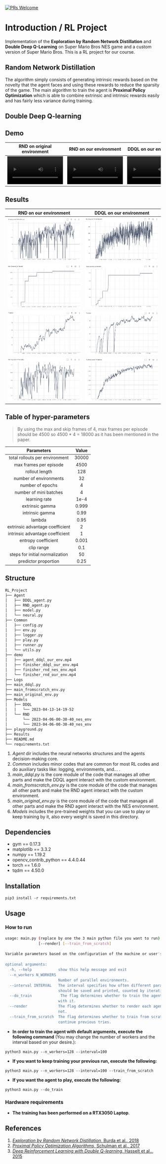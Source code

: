 [![PRs Welcome](https://img.shields.io/badge/PRs-welcome-brightgreen.svg?style=flat-square)](http://makeapullrequest.com)  
# Introduction / RL Project

Implementation of the **Exploration by Random Network Distillation** and **Double Deep Q-Learning** on Super Mario Bros NES game and a custom version of Super Mario Bros. This is a RL project for our course.

## Random Network Distillation
The algorithm simply consists of generating intrinsic rewards based on the novelty that the agent faces and using these rewards to reduce the sparsity of the game. The main algorithm to train the agent is **Proximal Policy Optimization** which is able to combine extrinsic and intrinsic rewards easily and has fairly less variance during training.

## Double Deep Q-learning


## Demo
RND on original environment | RND on our environment | DDQL on our environment
 :-: | :-: | :-:
<video src='https://user-images.githubusercontent.com/104620137/232108067-b4d494bb-3233-4d05-a9d2-9f8da23c548c.mp4' width=180/></video> | <video src='https://user-images.githubusercontent.com/104620137/232101860-e1c08577-25f5-4825-9242-c30f5f28b7f7.mp4' width=180/></video> | <video src='https://user-images.githubusercontent.com/104620137/232231296-6fdacf82-1684-4051-90f3-b0be1af91c10.mp4' width=180/></video>


## Results
RND on our environment | DDQL on our environment
:-----------------------:|:-----------------------:|
![](Results/RND_ourenv_avgscore.png)	               | ![](Results/DDQL_ourenv_avgscore.png)	
![](Results/RND_ourenv_max_score.png)	               | ![](Results/DDQL_ourenv_max_score.png)	
![](Results/RND_ourenv_position.png)	               | ![](Results/DDQL_ourenv_position.png)	
![](Results/RND_ourenv_action_proba.png)	               | ![](Results/DDQL_ourenv_action_proba.png)	

## Table of hyper-parameters

> By using the max and skip frames of 4, max frames per episode should be 4500 so 4500 * 4 = 18000 as it has been mentioned in the paper.

Parameters          | Value
:-----------------------:|:-----------------------:
total rollouts per environment  | 30000
max frames per episode  | 4500
rollout length       	       | 128
number of environments| 32
number of epochs	   | 4
number of mini batches  | 4
learning rate                      | 1e-4
extrinsic gamma		    | 0.999
intrinsic gamma		    | 0.99
lambda		                  | 0.95
extrinsic advantage coefficient       | 2
intrinsic advantage coefficient        | 1
entropy coefficient     		    | 0.001
clip range    				       | 0.1
steps for initial normalization	      | 50
predictor proportion		     | 0.25


## Structure
```shell
RL_Project
├── Agent
│   ├── DDQL_agent.py
│   ├── RND_agent.py
│   ├── model.py
│   └── neural.py
├── Common
│   ├── config.py
│   ├── env.py
│   ├── logger.py
│   ├── play.py
│   ├── runner.py
│   └── utils.py
├── demo
│   ├── agent_ddql_our_env.mp4
│   ├── finisher_ddql_our_env.mp4
│   ├── finisher_rnd_nes_env.mp4
│   └── finisher_rnd_our_env.mp4
├── Logs
├── main_ddql.py
├── main_fromscratch_env.py
├── main_original_env.py
├── Models
│   ├── DDQL
│   |   └── 2023-04-13-14-19-52
│   └── RND
│       └── 2023-04-06-00-30-40_nes_env
│       └── 2023-04-06-00-30-40_nes_env
├── playground.py
├── Results
├── README.md
└── requirements.txt

```
1. _Agent_ dir includes the neural networks structures and the agents decision-making core.
2. _Common_ includes minor codes that are common for most RL codes and do auxiliary tasks like: logging, environments, and... .
3. _main_ddql.py_ is the core module of the code that manages all other parts and make the DDQL agent interact with the custom environment.
4. _main_fromscratch_env.py_ is the core module of the code that manages all other parts and make the RND agent interact with the custom environment.
5. _main_original_env.py_ is the core module of the code that manages all other parts and make the RND agent interact with the NES environment.
6. _Models_ includes the pre-trained weights that you can use to play or keep training by it, also every weight is saved in this directory.
## Dependencies
- gym == 0.17.3
- matplotlib == 3.3.2
- numpy == 1.19.2
- opencv_contrib_python == 4.4.0.44
- torch == 1.6.0
- tqdm == 4.50.0

## Installation
```shell
pip3 install -r requirements.txt
```
## Usage
### How to run
```bash
usage: main.py (replace by one the 3 main python file you want to run) [-h] [--n_workers N_WORKERS] [--interval INTERVAL] [--do_test]
               [--render] [--train_from_scratch]

Variable parameters based on the configuration of the machine or user's choice

optional arguments:
  -h, --help            show this help message and exit
  --n_workers N_WORKERS
                        Number of parallel environments.
  --interval INTERVAL   The interval specifies how often different parameters
                        should be saved and printed, counted by iterations.
  --do_train             The flag determines whether to train the agent or play
                        with it.
  --render              The flag determines whether to render each agent or
                        not.
  --train_from_scratch  The flag determines whether to train from scratch or
                        continue previous tries.

```
- **In order to train the agent with default arguments, execute the following command** (You may change the number of workers and the interval based on your desire.):
```shell
python3 main.py --n_workers=128 --interval=100
```
- **If you want to keep training your previous run, execute the following:**
```shell
python3 main.py --n_workers=128 --interval=100 --train_from_scratch
```
- **If you want  the agent to play, execute the following:**
```shell
python3 main.py --do_train
```
### Hardware requirements
- **The training has been performed on a RTX3050 Laptop**.

## References
1. [_Exploration by Random Network Distillation_, Burda et al., 2018](https://arxiv.org/abs/1810.12894)
2. [_Proximal Policy Optimization Algorithms_, Schulman et al., 2017](https://arxiv.org/abs/1707.06347)
3. [_Deep Reinforcement Learning with Double Q-learning_, Hasselt et al.., 2015](https://arxiv.org/abs/1509.06461)
